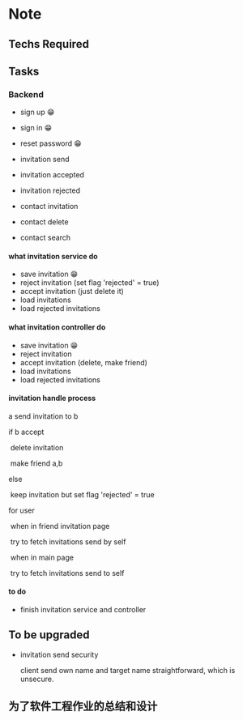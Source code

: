 # Note

## Techs Required

## Tasks

### Backend

* sign up 😁
* sign in  😁
* reset password 😁



* invitation send
* invitation accepted
* invitation rejected



* contact invitation
* contact delete
* contact search

####  what invitation service do

* save invitation 😁
* reject invitation (set flag 'rejected' = true)
* accept invitation (just delete it)
* load invitations
* load rejected invitations

#### what invitation controller do

* save invitation 😁
* reject invitation
* accept invitation (delete, make friend)
* load invitations
* load rejected invitations

#### invitation handle process

a send invitation to b

if b accept

​	delete invitation

​	make friend a,b

else

​	keep invitation but set flag 'rejected' = true



for user

​	when in friend invitation page

​		try to fetch invitations send by self

​	when in main page

​		try to fetch invitations send to self

#### to do

* finish invitation service and controller

## To be upgraded

* invitation send security

  client send own name and target name straightforward, which is unsecure.

## 为了软件工程作业的总结和设计

